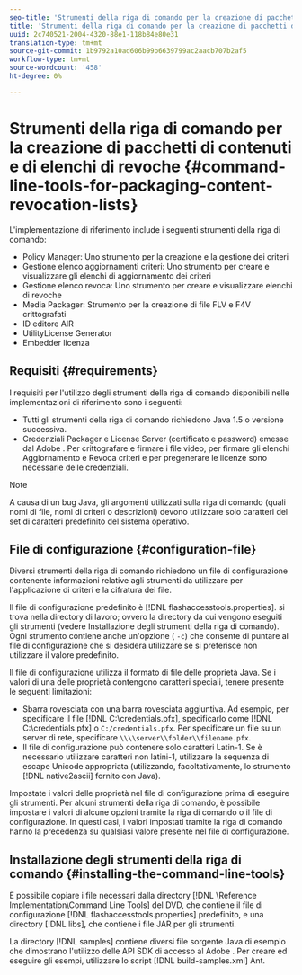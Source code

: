 ```yaml
---
seo-title: 'Strumenti della riga di comando per la creazione di pacchetti di contenuti e di elenchi di revoche '
title: 'Strumenti della riga di comando per la creazione di pacchetti di contenuti e di elenchi di revoche '
uuid: 2c740521-2004-4320-88e1-118b84e80e31
translation-type: tm+mt
source-git-commit: 1b9792a10ad606b99b6639799ac2aacb707b2af5
workflow-type: tm+mt
source-wordcount: '458'
ht-degree: 0%

---
```



# Strumenti della riga di comando per la creazione di pacchetti di contenuti e di elenchi di revoche {#command-line-tools-for-packaging-content-revocation-lists}

L&#39;implementazione di riferimento include i seguenti strumenti della riga di comando:

* Policy Manager: Uno strumento per la creazione e la gestione dei criteri
* Gestione elenco aggiornamenti criteri: Uno strumento per creare e visualizzare gli elenchi di aggiornamento dei criteri
* Gestione elenco revoca: Uno strumento per creare e visualizzare elenchi di revoche
* Media Packager: Strumento per la creazione di file FLV e F4V crittografati
* ID editore AIR
* UtilityLicense Generator
* Embedder licenza

## Requisiti {#requirements}

I requisiti per l&#39;utilizzo degli strumenti della riga di comando disponibili nelle implementazioni di riferimento sono i seguenti:

* Tutti gli strumenti della riga di comando richiedono Java 1.5 o versione successiva.
* Credenziali Packager e License Server (certificato e password) emesse dal Adobe . Per crittografare e firmare i file video, per firmare gli elenchi Aggiornamento e Revoca criteri e per pregenerare le licenze sono necessarie delle credenziali.

>[!NOTE]
>
>A causa di un bug Java, gli argomenti utilizzati sulla riga di comando (quali nomi di file, nomi di criteri o descrizioni) devono utilizzare solo caratteri del set di caratteri predefinito del sistema operativo.

## File di configurazione {#configuration-file}

Diversi strumenti della riga di comando richiedono un file di configurazione contenente informazioni relative agli strumenti da utilizzare per l&#39;applicazione di criteri e la cifratura dei file.

Il file di configurazione predefinito è [!DNL flashaccesstools.properties]. si trova nella directory di lavoro; ovvero la directory da cui vengono eseguiti gli strumenti (vedere Installazione degli strumenti della riga di comando). Ogni strumento contiene anche un&#39;opzione ( `-c`) che consente di puntare al file di configurazione che si desidera utilizzare se si preferisce non utilizzare il valore predefinito.

Il file di configurazione utilizza il formato di file delle proprietà Java. Se i valori di una delle proprietà contengono caratteri speciali, tenere presente le seguenti limitazioni:

* Sbarra rovesciata con una barra rovesciata aggiuntiva. Ad esempio, per specificare il file [!DNL C:\credentials.pfx], specificarlo come [!DNL C:\\credentials.pfx] o `C:/credentials.pfx`. Per specificare un file su un server di rete, specificare `\\\\server\\folder\\filename.pfx`.
* Il file di configurazione può contenere solo caratteri Latin-1. Se è necessario utilizzare caratteri non latini-1, utilizzare la sequenza di escape Unicode appropriata (utilizzando, facoltativamente, lo strumento [!DNL native2ascii] fornito con Java).

Impostate i valori delle proprietà nel file di configurazione prima di eseguire gli strumenti. Per alcuni strumenti della riga di comando, è possibile impostare i valori di alcune opzioni tramite la riga di comando o il file di configurazione. In questi casi, i valori impostati tramite la riga di comando hanno la precedenza su qualsiasi valore presente nel file di configurazione.

## Installazione degli strumenti della riga di comando {#installing-the-command-line-tools}

È possibile copiare i file necessari dalla directory [!DNL \Reference Implementation\Command Line Tools] del DVD, che contiene il file di configurazione [!DNL flashaccesstools.properties] predefinito, e una directory [!DNL libs], che contiene i file JAR per gli strumenti.

La directory [!DNL samples] contiene diversi file sorgente Java di esempio che dimostrano l&#39;utilizzo delle API SDK di accesso al Adobe . Per creare ed eseguire gli esempi, utilizzare lo script [!DNL build-samples.xml] Ant.